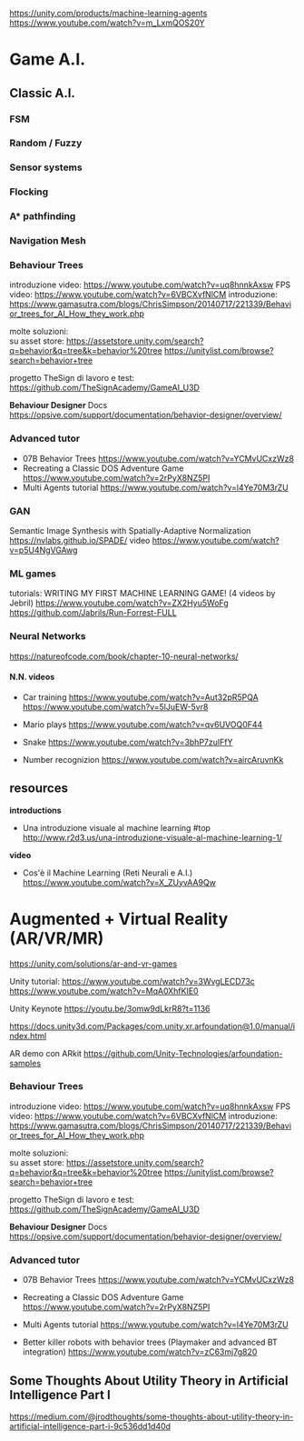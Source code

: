 https://unity.com/products/machine-learning-agents
https://www.youtube.com/watch?v=m_LxmQOS20Y


# Game A.I.

## Classic A.I.

### FSM

### Random / Fuzzy

### Sensor systems

### Flocking

### A* pathfinding

### Navigation Mesh

### Behaviour Trees
introduzione video: https://www.youtube.com/watch?v=uq8hnnkAxsw
FPS video: https://www.youtube.com/watch?v=6VBCXvfNlCM
introduzione: https://www.gamasutra.com/blogs/ChrisSimpson/20140717/221339/Behavior_trees_for_AI_How_they_work.php

molte soluzioni:  
su asset store: https://assetstore.unity.com/search?q=behavior&q=tree&k=behavior%20tree
https://unitylist.com/browse?search=behavior+tree

progetto TheSign di lavoro e test:
https://github.com/TheSignAcademy/GameAI_U3D

**Behaviour Designer**
Docs https://opsive.com/support/documentation/behavior-designer/overview/  

### Advanced tutor
- 07B Behavior Trees https://www.youtube.com/watch?v=YCMvUCxzWz8
- Recreating a Classic DOS Adventure Game https://www.youtube.com/watch?v=2rPyX8NZ5PI
- Multi Agents tutorial https://www.youtube.com/watch?v=l4Ye70M3rZU




### GAN
Semantic Image Synthesis with Spatially-Adaptive Normalization
https://nvlabs.github.io/SPADE/
video https://www.youtube.com/watch?v=p5U4NgVGAwg

### ML games
tutorials:
WRITING MY FIRST MACHINE LEARNING GAME! (4 videos by Jebril)
https://www.youtube.com/watch?v=ZX2Hyu5WoFg
https://github.com/Jabrils/Run-Forrest-FULL

### Neural Networks
https://natureofcode.com/book/chapter-10-neural-networks/

#### N.N. videos
- Car training
https://www.youtube.com/watch?v=Aut32pR5PQA
https://www.youtube.com/watch?v=5lJuEW-5vr8

- Mario plays
https://www.youtube.com/watch?v=qv6UVOQ0F44

- Snake
https://www.youtube.com/watch?v=3bhP7zulFfY

- Number recognizion
https://www.youtube.com/watch?v=aircAruvnKk


## resources

**introductions**
- Una introduzione visuale al machine learning #top  
  http://www.r2d3.us/una-introduzione-visuale-al-machine-learning-1/

**video**
- Cos'è il Machine Learning (Reti Neurali e A.I.)  
  https://www.youtube.com/watch?v=X_ZUyvAA9Qw




# Augmented + Virtual Reality (AR/VR/MR)
https://unity.com/solutions/ar-and-vr-games

Unity tutorial:
https://www.youtube.com/watch?v=3WvgLECD73c
https://www.youtube.com/watch?v=MqA0XhfKIE0

Unity Keynote
https://youtu.be/3omw9dLkrR8?t=1136

https://docs.unity3d.com/Packages/com.unity.xr.arfoundation@1.0/manual/index.html

AR demo con ARkit
https://github.com/Unity-Technologies/arfoundation-samples


### Behaviour Trees
introduzione video: https://www.youtube.com/watch?v=uq8hnnkAxsw
FPS video: https://www.youtube.com/watch?v=6VBCXvfNlCM
introduzione: https://www.gamasutra.com/blogs/ChrisSimpson/20140717/221339/Behavior_trees_for_AI_How_they_work.php

molte soluzioni:  
su asset store: https://assetstore.unity.com/search?q=behavior&q=tree&k=behavior%20tree
https://unitylist.com/browse?search=behavior+tree

progetto TheSign di lavoro e test:
https://github.com/TheSignAcademy/GameAI_U3D

**Behaviour Designer**
Docs https://opsive.com/support/documentation/behavior-designer/overview/  

### Advanced tutor
- 07B Behavior Trees https://www.youtube.com/watch?v=YCMvUCxzWz8
- Recreating a Classic DOS Adventure Game https://www.youtube.com/watch?v=2rPyX8NZ5PI
- Multi Agents tutorial https://www.youtube.com/watch?v=l4Ye70M3rZU

- Better killer robots with behavior trees (Playmaker and advanced BT integration)
https://www.youtube.com/watch?v=zC63mj7g820

## Some Thoughts About Utility Theory in Artificial Intelligence Part I
https://medium.com/@jrodthoughts/some-thoughts-about-utility-theory-in-artificial-intelligence-part-i-9c536dd1d40d

